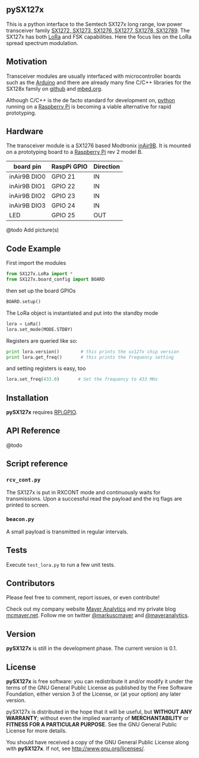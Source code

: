 ## pySX127x

This is a python interface to the Semtech SX127x long range, low power transceiver family 
[SX1272, SX1273, SX1276, SX1277, SX1278, SX12789](http://www.semtech.com/wireless-rf/rf-transceivers/).
The SX127x has both [LoRa](https://lora-alliance.org) and FSK capabilities. Here the focus lies on the
LoRa spread spectrum modulation.


## Motivation

Transceiver modules are usually interfaced with microcontroller boards such as the 
[Arduino](https://www.arduino.cc/) and there are already many fine C/C++ libraries for the SX128x family on 
[github](https://github.com/search?q=sx127x) and [mbed.org](https://developer.mbed.org/search/?q=sx127x).

Although C/C++ is the de facto standard for development on, [python](https://www.python.org)
running on a [Raspberry Pi](https://www.raspberrypi.org) is becoming a viable alternative for rapid prototyping.


## Hardware

The transceiver module is a SX1276 based Modtronix [inAir9B](http://modtronix.com/inair9.html). 
It is mounted on a prototyping board to a [Raspberry Pi](https://www.raspberrypi.org) rev 2 model B.
 
|  board pin   | RaspPi GPIO | Direction |
|--------------|-------------|-----------|
| inAir9B DIO0 | GPIO 21     |    IN     |
| inAir9B DIO1 | GPIO 22     |    IN     |
| inAir9B DIO2 | GPIO 23     |    IN     |
| inAir9B DIO3 | GPIO 24     |    IN     |
| LED          | GPIO 25     |    OUT    |

@todo Add picture(s)


## Code Example

First import the modules 
```python
from SX127x.LoRa import *
from SX127x.board_config import BOARD
```
then set up the board GPIOs
```python
BOARD.setup()
```
The LoRa object is instantiated and put into the standby mode
```python
lora = LoRa()
lora.set_mode(MODE.STDBY)
```
Registers are queried like so:
```python
print lora.version()        # this prints the sx127x chip version
print lora.get_freq()       # this prints the frequency setting 
```
and setting registers is easy, too
```python
lora.set_freq(433.0)       # Set the frequency to 433 MHz 
```


## Installation

**pySX127x** requires [RPi.GPIO](https://pypi.python.org/pypi/RPi.GPIO).


## API Reference

@todo


## Script reference

### `rcv_cont.py`
The SX127x is put in RXCONT mode and continuously waits for transmissions. Upon a successful read the
payload and the irq flags are printed to screen.

### `beacon.py`
A small payload is transmitted in regular intervals.


## Tests

Execute `test_lora.py` to run a few unit tests. 


## Contributors

Please feel free to comment, report issues, or even contribute!

Check out my company website [Mayer Analytics](http://mayeranalytics.com) and my private blog
[mcmayer.net](http://mcmayer.net). Follow me on twitter [@markuscmayer](https://twitter.com/markuscmayer) and
[@mayeranalytics](https://twitter.com/mayeranalytics).


## Version

**pySX127x** is still in the development phase. The current version is 0.1.


## License

**pySX127x** is free software: you can redistribute it and/or modify
it under the terms of the GNU General Public License as published by
the Free Software Foundation, either version 3 of the License, or
(at your option) any later version.

pySX127x is distributed in the hope that it will be useful,
but **WITHOUT ANY WARRANTY**; without even the implied warranty of
**MERCHANTABILITY** or **FITNESS FOR A PARTICULAR PURPOSE**.  See the
GNU General Public License for more details.

You should have received a copy of the GNU General Public License
along with **pySX127x**.  If not, see <http://www.gnu.org/licenses/>.
